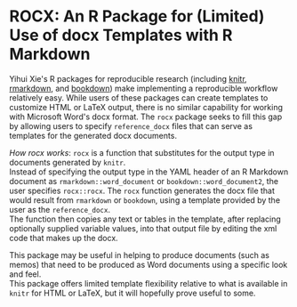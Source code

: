 # ROCX:  An R Package for (Limited) Use of docx Templates with R Markdown

Yihui Xie's R packages for reproducible research (including [knitr](http://yihui.name/knitr/), [rmarkdown](http://rmarkdown.rstudio.com/), and [bookdown](https://bookdown.org/)) make implementing a reproducible workflow relatively easy.
While users of these packages can create templates to customize HTML or LaTeX output, there is no similar capability for working with Microsoft Word's docx format.
The `rocx` package seeks to fill this gap by allowing users to specify `reference_docx` files that can serve as templates for the generated docx documents.

*How rocx works*:  `rocx` is a function that substitutes for the output type in documents generated by `knitr`.  
Instead of specifying the output type in the YAML header of an R Markdown document as `rmarkdown::word_document` or `bookdown::word_document2`, the user specifies `rocx::rocx`.
The `rocx` function generates the docx file that would result from `rmarkdown` or `bookdown`, using a template provided by the user as the `reference_docx`.  
The function then copies any text or tables in the template, after replacing optionally supplied variable values, into that output file by editing the xml code that makes up the docx.

This package may be useful in helping to produce documents (such as memos) that need to be produced as Word documents using a specific look and feel.  
This package offers limited template flexibility relative to what is available in `knitr` for HTML or LaTeX, but it will hopefully prove useful to some.
